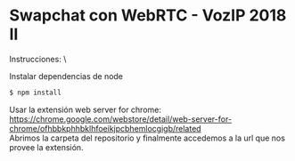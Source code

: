 # Swapchat con WebRTC - VozIP 2018 II

Instrucciones: \

Instalar dependencias de node

```bash
$ npm install
```

Usar la extensión web server for chrome: https://chrome.google.com/webstore/detail/web-server-for-chrome/ofhbbkphhbklhfoeikjpcbhemlocgigb/related \
Abrimos la carpeta del repositorio y finalmente accedemos a la url que nos provee la extensión.
